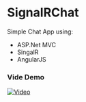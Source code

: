 # SignalRChat
Simple Chat App using: 
- ASP.Net MVC
- SingalR
- AngularJS


### Vide Demo
[![Video](https://i.ytimg.com/vi_webp/O_yM5IU5ZSE/sddefault.webp)](https://www.youtube.com/watch?v=O_yM5IU5ZSE)
